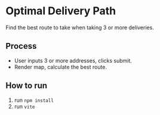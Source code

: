 # Optimal Delivery Path
Find the best route to take when taking 3 or more deliveries.

## Process
- User inputs 3 or more addresses, clicks submit.
- Render map, calculate the best route.

## How to run
1. run `npm install`
2. run `vite`
